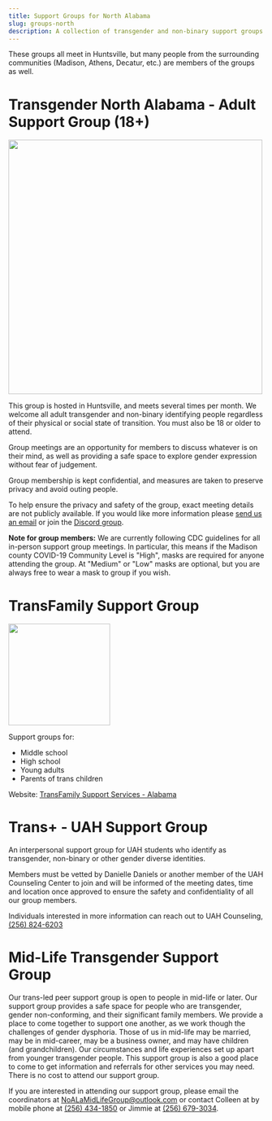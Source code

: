 ```yaml
---
title: Support Groups for North Alabama
slug: groups-north
description: A collection of transgender and non-binary support groups from northern Alabama
---
```


These groups all meet in Huntsville, but many people from the surrounding
communities (Madison, Athens, Decatur, etc.) are members of the groups as well.

# Transgender North Alabama - Adult Support Group (18+)

<img src="/extra_static/trans_north_al_logo.png" width="500" />

This group is hosted in Huntsville, and meets several times per month. We
welcome all adult transgender and non-binary identifying people regardless of
their physical or social state of transition. You must also be 18 or older to
attend.

Group meetings are an opportunity for members to discuss whatever is on their
mind, as well as providing a safe space to explore gender expression without
fear of judgement.

Group membership is kept confidential, and measures are taken to preserve privacy
and avoid outing people.

To help ensure the privacy and safety of the group, exact meeting details are
not publicly available. If you would like more information please [send us an
email][tna-email] or join the [Discord group][tna-discord].

**Note for group members:** We are currently following CDC guidelines for all
in-person support group meetings. In particular, this means if the Madison
county COVID-19 Community Level is "High", masks are required for anyone
attending the group. At "Medium" or "Low" masks are optional, but you are
always free to wear a mask to group if you wish.

<div data-cdc-widget="COVIDCountyCheck" data-horizontal="true" ></div>
<script src="https://tools.cdc.gov/1M1B"></script>

# TransFamily Support Group

[<img src="/extra_static/transfamily.jpg" width="200" />][transfam]

Support groups for:

 - Middle school
 - High school
 - Young adults
 - Parents of trans children

Website: [TransFamily Support Services - Alabama][transfam]


# Trans+ - UAH Support Group

An interpersonal support group for UAH students who identify as transgender,
non-binary or other gender diverse identities.

Members must be vetted by Danielle Daniels or another member of the UAH
Counseling Center to join and will be informed of the meeting dates, time and
location once approved to ensure the safety and confidentiality of all our
group members.

Individuals interested in more information can reach out to UAH Counseling,
[(256) 824-6203](tel:256-824-6203)

# Mid-Life Transgender Support Group

Our trans-led peer support group is open to people in mid-life or later. Our
support group provides a safe space for people who are transgender, gender
non-conforming, and their significant family members. We provide a place to
come together to support one another, as we work though the challenges of
gender dysphoria. Those of us in mid-life may be married, may be in mid-career,
may be a business owner, and may have children (and grandchildren). Our
circumstances and life experiences set up apart from younger transgender
people. This support group is also a good place to come to get information and
referrals for other services you may need. There is no cost to attend our
support group.

If you are interested in attending our support group, please email the
coordinators at [NoALaMidLifeGroup@outlook.com][mid-email] or contact Colleen
at by mobile phone at [(256) 434-1850](tel:256-434-1850) or Jimmie at [(256)
679-3034](tel:256-679-3034).

[transfam]: https://transfamilysos.org/alabamachapter/
[mid-email]: mailto:NoALaMidLifeGroup@outlook.com
[tna-discord]: https://discord.gg/3a9uxjwvbd
[tna-email]: mailto:membership@altgo.us
